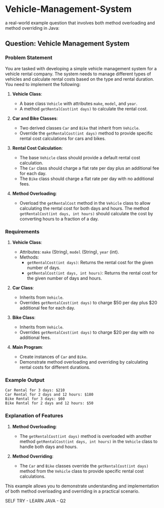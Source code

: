 # Vehicle-Management-System

 a real-world example question that involves both method overloading and method overriding in Java:

## Question: Vehicle Management System

### Problem Statement

You are tasked with developing a simple vehicle management system for a vehicle rental company. The system needs to manage different types of vehicles and calculate rental costs based on the type and rental duration. You need to implement the following:

1. **Vehicle Class**:
   - A base class `Vehicle` with attributes `make`, `model`, and `year`.
   - A method `getRentalCost(int days)` to calculate the rental cost.

2. **Car and Bike Classes**:
   - Two derived classes `Car` and `Bike` that inherit from `Vehicle`.
   - Override the `getRentalCost(int days)` method to provide specific rental cost calculations for cars and bikes.

3. **Rental Cost Calculation**:
   - The base `Vehicle` class should provide a default rental cost calculation.
   - The `Car` class should charge a flat rate per day plus an additional fee for each day.
   - The `Bike` class should charge a flat rate per day with no additional fees.

4. **Method Overloading**:
   - Overload the `getRentalCost` method in the `Vehicle` class to allow calculating the rental cost for both days and hours. The method `getRentalCost(int days, int hours)` should calculate the cost by converting hours to a fraction of a day.

### Requirements

1. **Vehicle Class**:
   - Attributes: `make` (String), `model` (String), `year` (int).
   - Methods:
     - `getRentalCost(int days)`: Returns the rental cost for the given number of days.
     - `getRentalCost(int days, int hours)`: Returns the rental cost for the given number of days and hours.

2. **Car Class**:
   - Inherits from `Vehicle`.
   - Overrides `getRentalCost(int days)` to charge $50 per day plus $20 additional fee for each day.

3. **Bike Class**:
   - Inherits from `Vehicle`.
   - Overrides `getRentalCost(int days)` to charge $20 per day with no additional fees.

4. **Main Program**:
   - Create instances of `Car` and `Bike`.
   - Demonstrate method overloading and overriding by calculating rental costs for different durations.

### Example Output
```
Car Rental for 3 days: $210
Car Rental for 2 days and 12 hours: $180
Bike Rental for 3 days: $60
Bike Rental for 2 days and 12 hours: $50
```



### Explanation of Features

1. **Method Overloading**:
   - The `getRentalCost(int days)` method is overloaded with another method `getRentalCost(int days, int hours)` in the `Vehicle` class to handle both days and hours.

2. **Method Overriding**:
   - The `Car` and `Bike` classes override the `getRentalCost(int days)` method from the `Vehicle` class to provide specific rental cost calculations.

This example allows you to demonstrate understanding and implementation of both method overloading and overriding in a practical scenario.

SELF TRY - LEARN JAVA - Q2
